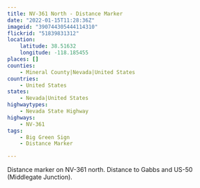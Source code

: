 ```yaml
---
title: NV-361 North - Distance Marker
date: "2022-01-15T11:28:36Z"
imageid: "390744305444114310"
flickrid: "51839831312"
location:
    latitude: 38.51632
    longitude: -118.185455
places: []
counties:
    - Mineral County|Nevada|United States
countries:
    - United States
states:
    - Nevada|United States
highwaytypes:
    - Nevada State Highway
highways:
    - NV-361
tags:
    - Big Green Sign
    - Distance Marker

---
```

Distance marker on NV-361 north.  Distance to Gabbs and US-50 (Middlegate Junction).